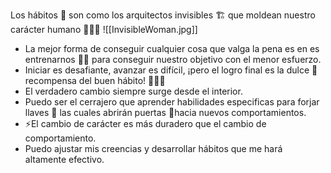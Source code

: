 Los hábitos 💫 son como los arquitectos invisibles 🏗️ que moldean nuestro carácter humano 🧠💪🌟
![[InvisibleWoman.jpg]]

- La mejor forma de conseguir cualquier cosa que valga la pena es en es entrenarnos 🏋🏽 para conseguir nuestro objetivo con el menor esfuerzo. 
- Iniciar es desafiante, avanzar es difícil, ¡pero el logro final es la dulce 🍧 recompensa del buen hábito! 🚀💪😊 
- El verdadero cambio siempre surge desde el interior.
- Puedo ser el cerrajero que aprender habilidades especificas para forjar llaves 🔑 las cuales abrirán puertas 🚪hacia nuevos comportamientos. 
- ⚡El cambio de carácter es más duradero que el cambio de comportamiento. 
- Puedo ajustar mis creencias y desarrollar hábitos que me hará altamente efectivo. 